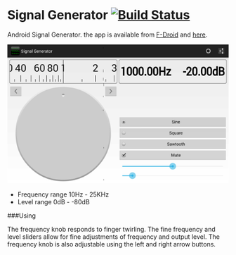 # Signal Generator [![Build Status](https://travis-ci.org/billthefarmer/sig-gen.svg?branch=master)](https://travis-ci.org/billthefarmer/sig-gen)

Android Signal Generator. the app is available from [F-Droid](https://f-droid.org/repository/browse/?fdid=org.billthefarmer.siggen)
and [here](https://github.com/billthefarmer/sig-gen/releases).

![](https://github.com/billthefarmer/billthefarmer.github.io/raw/master/images/SigGen.png)

 *  Frequency range 10Hz - 25KHz
 *  Level range 0dB - -80dB 

###Using

The frequency knob responds to finger twirling. The fine frequency and
level sliders allow for fine adjustments of frequency and output
level. The frequency knob is also adjustable using the left and right
arrow buttons.
